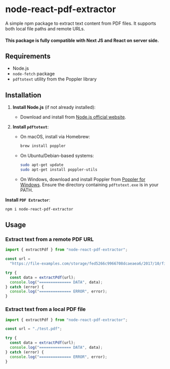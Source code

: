 # node-react-pdf-extractor

A simple npm package to extract text content from PDF files. It supports both local file paths and remote URLs.

#### This package is fully compatible with Next JS and React on server side.

## Requirements

- Node.js
- `node-fetch` package
- `pdftotext` utility from the Poppler library

## Installation

1. **Install Node.js** (if not already installed):

   - Download and install from [Node.js official website](https://nodejs.org/).

2. **Install `pdftotext`**:

   - On macOS, install via Homebrew:
     ```bash
     brew install poppler
     ```
   - On Ubuntu/Debian-based systems:
     ```bash
     sudo apt-get update
     sudo apt-get install poppler-utils
     ```
   - On Windows, download and install Poppler from [Poppler for Windows](http://blog.alivate.com.au/poppler-windows/). Ensure the directory containing `pdftotext.exe` is in your PATH.

**Install `PDF Extractor`**:

```bash
npm i node-react-pdf-extractor
```

## Usage

### Extract text from a remote PDF URL

```javascript
import { extractPdf } from "node-react-pdf-extractor";

const url =
  "https://file-examples.com/storage/fed5266c9966708dcaeaea6/2017/10/file-example_PDF_500_kB.pdf";

try {
  const data = extractPdf(url);
  console.log("============== DATA", data);
} catch (error) {
  console.log("============== ERROR", error);
}
```

### Extract text from a local PDF file

```javascript
import { extractPdf } from "node-react-pdf-extractor";

const url = "./test.pdf";

try {
  const data = extractPdf(url);
  console.log("============== DATA", data);
} catch (error) {
  console.log("============== ERROR", error);
}
```
